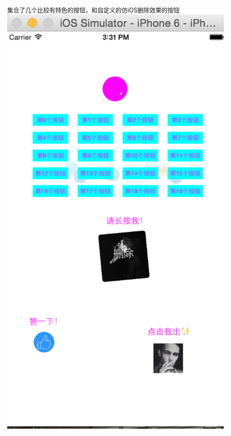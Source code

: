 集合了几个比较有特色的按钮，和自定义的仿iOS删除效果的按钮
![image](https://github.com/MrHuanghanzhang/HCustomButton/raw/master/customBtn.png)